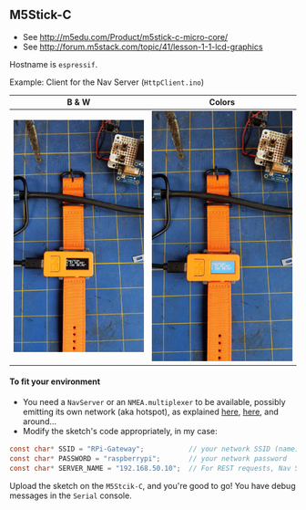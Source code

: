 ## M5Stick-C
- See <http://m5edu.com/Product/m5stick-c-micro-core/>
- See <http://forum.m5stack.com/topic/41/lesson-1-1-lcd-graphics>

Hostname is `espressif`.

Example: Client for the Nav Server (`HttpClient.ino`)

|    B & W            |    Colors           |
|:-------------------:|:-------------------:|
| ![One](./M5.01.jpg) | ![Two](./M5.02.jpg) |

#### To fit your environment
- You need a `NavServer` or an `NMEA.multiplexer` to be available, possibly emitting its own network (aka hotspot), as explained [here](https://github.com/OlivierLD/raspberry-coffee/tree/master/NMEA.mux.WebUI), [here](https://github.com/OlivierLD/raspberry-coffee/blob/master/NMEA.mux.WebUI/small.server.extended/README.md), and around...
- Modify the sketch's code appropriately, in my case:
```C
const char* SSID = "RPi-Gateway";           // your network SSID (name)
const char* PASSWORD = "raspberrypi";       // your network password
const char* SERVER_NAME = "192.168.50.10";  // For REST requests, Nav Server
```

Upload the sketch on the `M5Stcik-C`, and you're good to go! You have debug messages in the `Serial` console.
